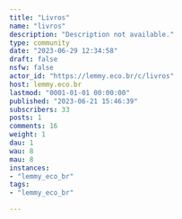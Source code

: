 ```yaml
---
title: "Livros" 
name: "livros"
description: "Description not available."
type: community
date: "2023-06-29 12:34:58"
draft: false
nsfw: false
actor_id: "https://lemmy.eco.br/c/livros"
host: lemmy.eco.br
lastmod: "0001-01-01 00:00:00"
published: "2023-06-21 15:46:39"
subscribers: 33
posts: 1
comments: 16
weight: 1
dau: 1
wau: 8
mau: 8
instances:
- "lemmy_eco_br"
tags: 
- "lemmy_eco_br"

---
```

